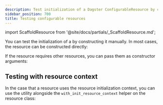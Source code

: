 ```yaml
---
description: Test initialization of a Dagster ConfigurableResource by constructing it manually.
sidebar_position: 700
title: Testing configurable resources
---
```


import ScaffoldResource from '@site/docs/partials/\_ScaffoldResource.md';

<ScaffoldResource />

You can test the initialization of a <PyObject section="resources" module="dagster" object="ConfigurableResource"/> by constructing it manually. In most cases, the resource can be constructed directly:

<CodeExample path="docs_snippets/docs_snippets/concepts/resources/pythonic_resources.py" startAfter="start_new_resource_testing" endBefore="end_new_resource_testing" dedent="4" title="src/<project_name>/defs/resources.py" />

<CodeExample path="docs_snippets/docs_snippets/concepts/resources/pythonic_resources.py" startAfter="start_test_my_resource" endBefore="end_test_my_resource" dedent="4" title="tests/test_resource.py" />

If the resource requires other resources, you can pass them as constructor arguments:

<CodeExample path="docs_snippets/docs_snippets/concepts/resources/pythonic_resources.py" startAfter="start_new_resource_testing_with_nesting" endBefore="end_new_resource_testing_with_nesting" dedent="4" title="src/<project_name>/defs/resources.py" />

<CodeExample path="docs_snippets/docs_snippets/concepts/resources/pythonic_resources.py" startAfter="start_test_my_resource_with_nesting" endBefore="end_test_my_resource_with_nesting" dedent="4" title="tests/test_resource.py" />


## Testing with resource context

In the case that a resource uses the resource initialization context, you can use the <PyObject section="resources" module="dagster" object="build_init_resource_context"/> utility alongside the `with_init_resource_context` helper on the resource class:

<CodeExample path="docs_snippets/docs_snippets/concepts/resources/pythonic_resources.py" startAfter="start_new_resource_testing_with_context" endBefore="end_new_resource_testing_with_context" dedent="4" title="src/<project_name>/defs/resources.py" />

<CodeExample path="docs_snippets/docs_snippets/concepts/resources/pythonic_resources.py" startAfter="start_test_my_context_resource" endBefore="end_test_my_context_resource" dedent="4" title="tests/test_resource.py" />
